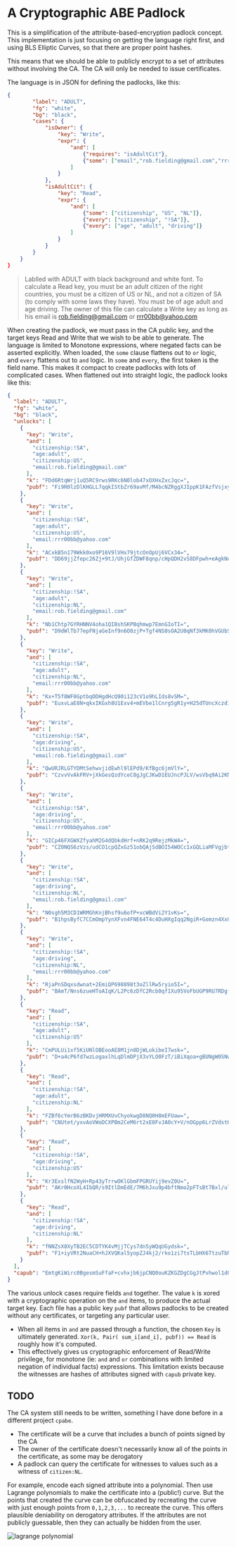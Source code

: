 A Cryptographic ABE Padlock
===========================

This is a simplification of the attribute-based-encryption padlock concept.
This implementation is just focusing on getting the language right first,
and using BLS Elliptic Curves, so that there are proper point hashes.

This means that we should be able to publicly encrypt to a set of attributes
without involving the CA.  The CA will only be needed to issue certificates.

The language is in JSON for defining the padlocks, like this:

```json
{
		"label": "ADULT",
		"fg": "white",
		"bg": "black",
		"cases": {
			"isOwner": {
				"key": "Write",
				"expr": {
					"and": [
						{"requires": "isAdultCit"},
						{"some": ["email","rob.fielding@gmail.com","rrr00bb@yahoo.com"]}
					]
				}
			},
			"isAdultCit": {
				"key": "Read",
				"expr": {
					"and": [
						{"some": ["citizenship", "US", "NL"]},
						{"every": ["citizenship", "!SA"]},
						{"every": ["age", "adult", "driving"]}
					]
				}
			}
		}
	}
}
```

> Lablled with ADULT with black background and white font.  To calculate a Read key, you must be an adult citizen of the right countries, you must be a citizen of US or NL, and not a citizen of SA (to comply with some laws they have).  You must be of age adult and age driving.  The owner of this file can calculate a Write key as long as his email is rob.fielding@gmail.com or rrr00bb@yahoo.com

When creating the padlock, we must pass in the CA public key, and the target keys Read and Write that we wish to be able to generate.
The language is limited to Monotone expressions, where negated facts can be asserted explicitly.  When loaded, the `some` clause flattens out to `or` logic, and `every` flattens out to `and` logic.  In `some` and `every`, the first token is the field name.  This makes it compact to create padlocks with lots of complicated cases.  When flattened out into straight logic, the padlock looks like this:

```json
{
  "label": "ADULT",
  "fg": "white",
  "bg": "black",
  "unlocks": [
    {
      "key": "Write",
      "and": [
        "citizenship:!SA",
        "age:adult",
        "citizenship:US",
        "email:rob.fielding@gmail.com"
      ],
      "k": "FDd6RtqWrj1uQ5RC9rws9RKc6N0lob47xOXHxZxcJqc=",
      "pubf": "Fi9R0lzDlKHGLL7qqkIStbZr69avMf/M4bcNZRggXJIppK1FAzfVsjxye7hgC4qrAQniQwTUDVBYRPIeBRNEvXTSZIy21sZlOqwKtmSlq/6nGR1DX/b1fDyG2S5WeXOh"
    },
    {
      "key": "Write",
      "and": [
        "citizenship:!SA",
        "age:adult",
        "citizenship:US",
        "email:rrr00bb@yahoo.com"
      ],
      "k": "ACxkB5n179Wkk0xo9P16V9lVHx79jtcOnOpUj6VCx34=",
      "pubf": "DD69jjZfepc26Zj+9tJ/UhjGfZDWF8qnp/cHpQDH2vS8DFpwh+eAgkNoKcOtzYlzC1II2eg4KVJmZEXHnJ+fW/zXsiDHXxmCYGUAikw3KclgtzMLWIleJjBeHGigRxyr"
    },
    {
      "key": "Write",
      "and": [
        "citizenship:!SA",
        "age:adult",
        "citizenship:NL",
        "email:rob.fielding@gmail.com"
      ],
      "k": "Nb1Chtp7GYRHNNV4oha1QIBshSKPBqhmwp7EmnGIoTI=",
      "pubf": "D9dWlTb77epFNjaGeInf9n6O0zjP+Tgf4NS0sOA2U0qNf3kMK0hVGUbShBTxq4cxCPt3NkuzuU+aUlj+9lL/N/+4yNduNaTviyvPU9RKnHmFUagZrE1+ENM4f99M4xNn"
    },
    {
      "key": "Write",
      "and": [
        "citizenship:!SA",
        "age:adult",
        "citizenship:NL",
        "email:rrr00bb@yahoo.com"
      ],
      "k": "Kx+T5f8WF0GptbqODHgdHcQ90i123cV1o9hLIds8vSM=",
      "pubf": "EuxvLaE8N+qkxIKGxh8U1Exv4+mEVbe1lCnrg5gR1y+H25dTUncXczd1m0/VCOLSFdR4dCdmrwMrZNjghyFGqHwphxAgDkeuZHB4hrOc5/0eafo2+oDy7pS2578PROUw"
    },
    {
      "key": "Write",
      "and": [
        "citizenship:!SA",
        "age:driving",
        "citizenship:US",
        "email:rob.fielding@gmail.com"
      ],
      "k": "QwURJRLGTYDMtSehwvjidEwhl9lEPd9/KfBgc6jmVlY=",
      "pubf": "CzvvVvAkFRV+jXkGesQzdYceC8gJgCJKwD1EUJncPJLV/wsVbq9Ai2KM9B6ByDaKEfd5dtMhwsxuW3j9Cj1pm2E8tsx+WNAHEQUGpokC7ZnHV5G0ZmJ40arnCesk1vDZ"
    },
    {
      "key": "Write",
      "and": [
        "citizenship:!SA",
        "age:driving",
        "citizenship:US",
        "email:rrr00bb@yahoo.com"
      ],
      "k": "GICp46FXGWXZfyahM2G4dQbkdHrf+nRK2q9RejzMkW4=",
      "pubf": "CZ0NQS6zVzs/udCO1cpQZxGz51obQAjSdBOI54WOCc1xGQLiaMFVgjbt8XAia1K2GcQn+gekFgplNJw2N0cU2/Ye3lxsJUPyvQ1bJaPbENJJbe3ewFwcZ1VKwsoOJIMP"
    },
    {
      "key": "Write",
      "and": [
        "citizenship:!SA",
        "age:driving",
        "citizenship:NL",
        "email:rob.fielding@gmail.com"
      ],
      "k": "N0sgh5M3CD1WRMGhKnjBhsf9u6ofP+xcWBdVi2Y1vKs=",
      "pubf": "B1hpsByfC7CCmOmpYynXFvn4FNE64T4c4DuHXgIqq2NgiR+Gomzn4Xx0WcKUx1vSAS3n590UwV3IpPuXgtMtAs/R2jSBd3ldp40Oe6rLnZ8zde2Jbn0RUNJvg39S35N6"
    },
    {
      "key": "Write",
      "and": [
        "citizenship:!SA",
        "age:driving",
        "citizenship:NL",
        "email:rrr00bb@yahoo.com"
      ],
      "k": "RjaPnSDqxsdwnat+2EmiQP698898t3oZllRw5ryio5I=",
      "pubf": "BAmT/Nns6zueHToAIqK/L2Pc6zDfC2Rcb0qf1Xu95VoFbUGP9RU7RDgf9g5OkYidArQ/xPV25uWM3KNxtf+yKtIH1zOKboHzD+InUaJgell1d6rgKYBplUjT5ivrWU8f"
    },
    {
      "key": "Read",
      "and": [
        "citizenship:!SA",
        "age:adult",
        "citizenship:US"
      ],
      "k": "CmPULUi1xf5KiUNlOBEooAE8M1jn0DjWLokibeI7wsk=",
      "pubf": "D+a4cP6fd7wzLogaxlhLqDlmDPjX3vYLO0FzT/iBiXqoa+gBUNgW0SNw12HTI5ZhElJ8yCsqNJ1hjVAceLY2wDhSxUKjthCdo5wtwAS66yvh9btsnaIAbrTB11mqa5gu"
    },
    {
      "key": "Read",
      "and": [
        "citizenship:!SA",
        "age:adult",
        "citizenship:NL"
      ],
      "k": "FZBf6cYmrB6zBKDvjHRMXUvChyokwgD8NQ0H8mEFUaw=",
      "pubf": "CNUtet/yxvAoVWoDCXPBm2CeM6rt2xE0FvJA0cY+V/nOGpp6LrZVdstHZhpLUCapFkUEXCRQCTxJYQ7vh2NBjcdjLqaG+iyrxvmWY3Bzoc6uzXUt1+o1MRMOHjDikmZn"
    },
    {
      "key": "Read",
      "and": [
        "citizenship:!SA",
        "age:driving",
        "citizenship:US"
      ],
      "k": "Kr3ExslfN2WyH+Rp43yTrrwOKlGbmFPGRUYij9evZ0U=",
      "pubf": "AKr0HcoXL4IbQR/s9ItlDmEdE/7M6hJxu9p4bftNmo2pFTsBt7Bxl/ulz/mFKoEfAGGRc8igMw01pbFbvHSIH0ewH/xvOfc/64BU7UzV2p4Qqdky3UJCvdt6hcQH2BJv"
    },
    {
      "key": "Read",
      "and": [
        "citizenship:!SA",
        "age:driving",
        "citizenship:NL"
      ],
      "k": "fNNZsX8XyTB2EC5CDTYK4vMjjTCys7dn5yWQqUGydsk=",
      "pubf": "F1+iyVRt2NuaCH+hJXVQKal5yopZJ4kj2/rko1zi7tsTLbHX6TtzuTbN4ofrPeheGfh1erAEVbexd3oz1uqdKRVKI5ekuH3cciRzPfn6mMtat/adr8QId/qzlBNg15eI"
    }
  ],
  "capub": "EmtgKiWirc0BgesmSuFfaF+cvhxjb6jpCNQ0ouKZKGZDgCGgJtPvhwol1d0LHTbGEdi+BxKsa6aliyftVdJ3PLdeJEZWCJ2WrByytzym2CVNc21iR8ZE3pdCKHikkhQRC3FOU/MgSY2ShluKFyJ5y3fJAjwD3BKzupNP+rWpAZ7srM3ybnChUjgw1TK7p4HXGX7DkeUS7jseNJm11x88pKVx9ANBynH7Y4tF5iH9d9wbiWE3ZFsajPKHE17h9e4S"
}
```

The various unlock cases require fields `and` together.  The value `k` is xored with a cryptographic operation on the `and` items, to produce the actual target key.  Each file has a public key `pubf` that allows padlocks to be created without any certificates, or targeting any particular user.

- When all items in `and` are passed through a function, the chosen `Key` is ultimately generated.  `Xor(k, Pair( sum_i[and_i], pubf)) == Read` is roughly how it's computed.
- This effectively gives us cryptographic enforcement of Read/Write privilege, for monotone (ie: `and` and `or` combinations with limited negation of individual facts) expressions.  This limitation exists because the witnesses are hashes of attributes signed with `capub` private key.


## TODO

The CA system still needs to be written, something I have done before in a different project `cpabe`.

- The certificate will be a curve that includes a bunch of points signed by the CA
- The owner of the certificate doesn't necessarily know all of the points in the certificate, as some may be derogatory
- A padlock can query the certificate for witnesses to values such as a witness of `citizen:NL`.

For example, encode each signed attribute into a polynomial.  Then use Lagrange polynomials to make the certificate into a (public!) curve.  But the points that created the curve can be obfuscated by recreating the curve with just enough points from `0,1,2,3,...` to recreate the curve.  This offers plausible deniability on derogatory attributes.  If the attributes are not publicly guessable, then they can actually be hidden from the user.

![lagrange polynomial](https://render.githubusercontent.com/render/math?math=\color{blue}L[x]=\sum_j%20X_j[\prod_i^{i%20\ne%20j}\frac{x%20-%20X_j}{X_i%20-%20X_j}])
